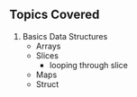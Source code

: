 ## Topics Covered

1. Basics Data Structures
    - Arrays
    - Slices
        - looping through slice
    - Maps
    - Struct